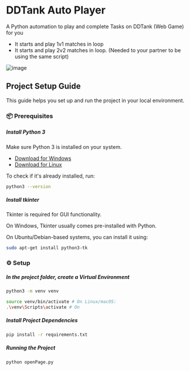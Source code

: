 # DDTank Auto Player
A Python automation to play and complete Tasks on DDTank (Web Game) for you

- It starts and play 1v1 matches in loop
- It starts and play 2v2 matches in loop. (Needed to your partner to be using the same script)

![image](https://github.com/user-attachments/assets/b358115e-2128-4856-8741-d99a0ec2937e)



## Project Setup Guide
This guide helps you set up and run the project in your local environment.

### 📦 Prerequisites

##### Install Python 3

Make sure Python 3 is installed on your system.

- [Download for Windows](https://www.python.org/downloads/windows/)
- [Download for Linux](https://www.python.org/downloads/source/)

To check if it's already installed, run:

```bash
python3 --version
```

##### Install tkinter
Tkinter is required for GUI functionality.

On Windows, Tkinter usually comes pre-installed with Python.

On Ubuntu/Debian-based systems, you can install it using:

```bash
sudo apt-get install python3-tk
```

### ⚙️ Setup

##### In the project folder, create a Virtual Environment

```bash
python3 -m venv venv

source venv/bin/activate # On Linux/macOS:
.\venv\Scripts\activate # On
```

##### Install Project Dependencies

 ```bash
pip install -r requirements.txt
```

##### Running the Project

```bash
python openPage.py
```
